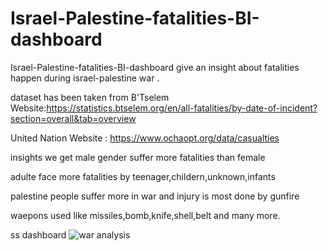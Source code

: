 # Israel-Palestine-fatalities-BI-dashboard


Israel-Palestine-fatalities-BI-dashboard give an insight about fatalities happen during israel-palestine war .

dataset has been taken from B'Tselem Website:https://statistics.btselem.org/en/all-fatalities/by-date-of-incident?section=overall&tab=overview

United Nation Website : https://www.ochaopt.org/data/casualties

insights we get 
male gender suffer more fatalities than female

adulte face more fatalities by teenager,childern,unknown,infants

palestine people suffer more in war and injury is most done by gunfire

waepons used like missiles,bomb,knife,shell,belt and many more.

ss dashboard
![war analysis](https://github.com/AnkitPilankar/Israel-Palestine-fatalities-BI-dashboard/assets/139122495/0fc60354-0561-4376-9be4-5d3249e5c77c)

